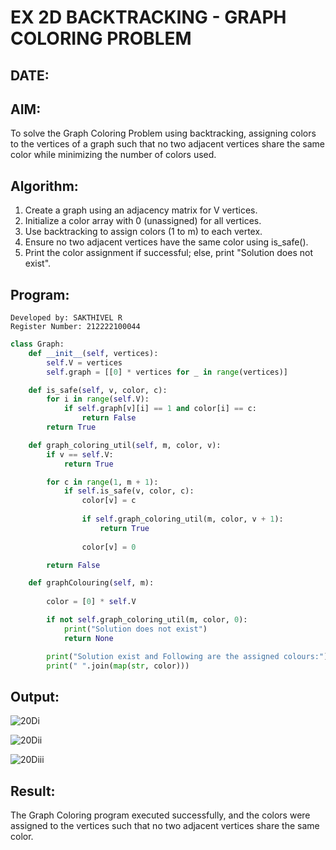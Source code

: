 # EX 2D BACKTRACKING - GRAPH COLORING PROBLEM
## DATE:
## AIM:

To solve the Graph Coloring Problem using backtracking, assigning colors to the vertices of a graph such that no two adjacent vertices share the same color while minimizing the number of colors used.

## Algorithm:

1. Create a graph using an adjacency matrix for V vertices.
2. Initialize a color array with 0 (unassigned) for all vertices.
3. Use backtracking to assign colors (1 to m) to each vertex.
4. Ensure no two adjacent vertices have the same color using is_safe().
5. Print the color assignment if successful; else, print "Solution does not exist".

## Program:

```
Developed by: SAKTHIVEL R
Register Number: 212222100044
```

```py
class Graph:
    def __init__(self, vertices):
        self.V = vertices
        self.graph = [[0] * vertices for _ in range(vertices)]

    def is_safe(self, v, color, c):
        for i in range(self.V):
            if self.graph[v][i] == 1 and color[i] == c:
                return False
        return True

    def graph_coloring_util(self, m, color, v):
        if v == self.V:
            return True

        for c in range(1, m + 1):
            if self.is_safe(v, color, c):
                color[v] = c 
                
                if self.graph_coloring_util(m, color, v + 1):
                    return True
                
                color[v] = 0

        return False

    def graphColouring(self, m):
       
        color = [0] * self.V 

        if not self.graph_coloring_util(m, color, 0):
            print("Solution does not exist")
            return None

        print("Solution exist and Following are the assigned colours:")
        print(" ".join(map(str, color)))
```

## Output:

![20Di](https://github.com/user-attachments/assets/b206d3ac-e0c5-4cdb-b1e9-31695fa997ba)

![20Dii](https://github.com/user-attachments/assets/41a009c8-68a5-47e0-b5e0-f7fb04b55877)

![20Diii](https://github.com/user-attachments/assets/8ecfb3cb-f321-470b-9c25-4f36babb5ca9)


## Result:

The Graph Coloring program executed successfully, and the colors were assigned to the vertices such that no two adjacent vertices share the same color.
